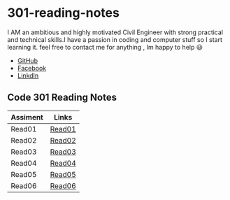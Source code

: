 # 301-reading-notes


I AM an ambitious and highly motivated Civil Engineer with strong practical and technical skills.I have a passion in coding and computer stuff so I start learning it.
 feel free to contact me for anything , Im happy to help 😃
 * [GitHub](https://github.com/AnasAGc)
 * [Facebook](https://fb.com/Anasx0x)
 * [LinkdIn ](https://github.com/AnasAGc)



 ## Code 301 Reading Notes
 
Assiment     |      Links           | 
------------ | ---------------------|
   Read01    | [Read01](Read01.md)  |
   Read02    | [Read02](Read02.md)  |
   Read03    | [Read03](Read03.md)  |
   Read04    | [Read04](Read04.md)  |
   Read05    | [Read05](Read05.md)  |
   Read06    | [Read06](Read06.md)  |

   